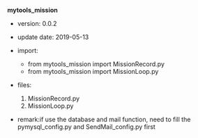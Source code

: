 **mytools_mission**

- version: 0.0.2
- update date: 2019-05-13
- import: 
	- from mytools_mission import MissionRecord.py
	- from mytools_mission import MissionLoop.py

- files:
	1. MissionRecord.py
	2. MissionLoop.py
	
- remark:if use the database and mail function, need to fill the pymysql_config.py and SendMail_config.py first
